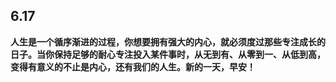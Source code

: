 ## 6.17

**人生是一个循序渐进的过程，你想要拥有强大的内心，就必须度过那些专注成长的日子。当你保持足够的耐心专注投入某件事时，从无到有、从零到一、从低到高，变得有意义的不止是内心，还有我们的人生。新的一天，早安！**